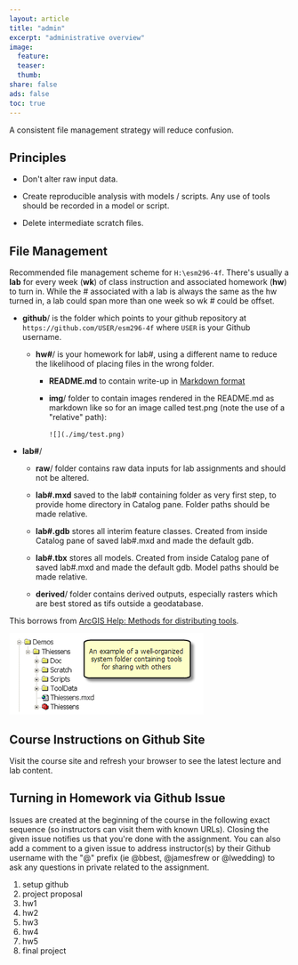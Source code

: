 ```yaml
---
layout: article
title: "admin"
excerpt: "administrative overview"
image:
  feature:
  teaser:
  thumb:
share: false
ads: false
toc: true
---
```


A consistent file management strategy will reduce confusion.

## Principles

- Don't alter raw input data.

- Create reproducible analysis with models / scripts. Any use of tools should be recorded in a model or script.

- Delete intermediate scratch files.

## File Management

Recommended file management scheme for `H:\esm296-4f`. There's usually a **lab** for every week (**wk**) of class instruction and associated homework (**hw**) to turn in. While the # associated with a lab is always the same as the hw turned in, a lab could span more than one week so wk # could be offset.

- **github**/ is the folder which points to your github repository at `https://github.com/USER/esm296-4f` where `USER` is your Github username.

    - **hw#**/ is your homework for lab#, using a different name to reduce the likelihood of placing files in the wrong folder.
    
        - **README.md** to contain write-up in [Markdown format](https://guides.github.com/features/mastering-markdown/)
        
        - **img**/ folder to contain images rendered in the README.md as markdown like so for an image called test.png (note the use of a "relative" path):
        
            ```
            ![](./img/test.png)
            ```          

- **lab#**/

    - **raw**/ folder contains raw data inputs for lab assignments and should not be altered.
    
    - **lab#.mxd** saved to the lab# containing folder as very first step, to provide home directory in Catalog pane. Folder paths should be made relative.
    
    - **lab#.gdb** stores all interim feature classes. Created from inside Catalog pane of saved lab#.mxd and made the default gdb.
    
    - **lab#.tbx** stores all models. Created from inside Catalog pane of saved lab#.mxd and made the default gdb. Model paths should be made relative.
    
    - **derived**/ folder contains derived outputs, especially rasters which are best stored as tifs outside a geodatabase.
    
This borrows from [ArcGIS Help: Methods for distributing tools]().

![](arc_org.png)

## Course Instructions on Github Site

Visit the course site and refresh your browser to see the latest lecture and lab content.

## Turning in Homework via Github Issue

Issues are created at the beginning of the course in the following exact sequence (so instructors can visit them with known URLs). Closing the given issue notifies us that you're done with the assignment. You can also add a comment to a given issue to address instructor(s) by their Github username with the "@" prefix (ie @bbest, @jamesfrew or @lwedding) to ask any questions in private related to the assignment.

1. setup github
1. project proposal
1. hw1
1. hw2
1. hw3
1. hw4
1. hw5
1. final project

